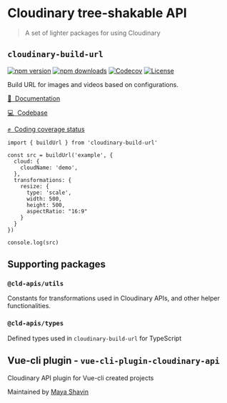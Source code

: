 # Cloudinary tree-shakable API

> A set of lighter packages for using Cloudinary

## `cloudinary-build-url`

[![npm version][npm-version-src]][npm-version-href]
[![npm downloads][npm-downloads-src]][npm-downloads-href]
[![Codecov][codecov-src]][codecov-href]
[![License][license-src]][license-href]

Build URL for images and videos based on configurations.

[📖&nbsp; Documentation](https://cloudinary-build-url.netlify.app)

[💻&nbsp; Codebase](https://github.com/mayashavin/cloudinary-api/tree/main/packages/url)

[✊&nbsp; Coding coverage status](https://mayashavin.github.io/cloudinary-api/)

```
import { buildUrl } from 'cloudinary-build-url'

const src = buildUrl('example', {
  cloud: {
    cloudName: 'demo',
  },
  transformations: {
    resize: {
      type: 'scale',
      width: 500,
      height: 500,
      aspectRatio: "16:9"
    }
  }
})

console.log(src)
```

## Supporting packages

### `@cld-apis/utils`

Constants for transformations used in Cloudinary APIs, and other helper functionalities.

### `@cld-apis/types`

Defined types used in `cloudinary-build-url` for TypeScript

## Vue-cli plugin - `vue-cli-plugin-cloudinary-api`

Cloudinary API plugin for Vue-cli created projects

Maintained by [Maya Shavin](https://github.com/mayashavin)

<!-- Badges -->

[npm-version-src]: https://img.shields.io/npm/v/cloudinary-build-url/latest.svg
[npm-version-href]: https://npmjs.com/package/cloudinary-build-url
[npm-downloads-src]: https://img.shields.io/npm/dt/cloudinary-build-url.svg
[npm-downloads-href]: https://npmjs.com/package/cloudinary-build-url
[codecov-src]: https://codecov.io/gh/mayashavin/cloudinary-api/branch/main/graph/badge.svg?token=S8V8GIDYPC
[codecov-href]: https://codecov.io/gh/mayashavin/cloudinary-api
[license-src]: https://img.shields.io/npm/l/cloudinary-build-url.svg
[license-href]: https://npmjs.com/package/cloudinary-build-url
